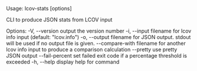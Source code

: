 Usage: lcov-stats [options]

CLI to produce JSON stats from LCOV input

Options:
  -V, --version               output the version number
  -i, --input <filename>      filename for lcov info input (default: "lcov.info")
  -o, --output <filename>     filename for JSON output. stdout will be used if no output file is given.
  --compare-with <filename>   filename for another lcov info input to produce a comparison calculation
  --pretty                    use pretty JSON output
  --fail-percent <threshold>  set failed exit code if a percentage threshold is exceeded
  -h, --help                  display help for command
